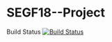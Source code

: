 # SEGF18--Project

Build Status
[![Build
Status](https://circleci.com/gh/Prithviraj-K/SEGF18-Project.png?branch=master)](https://circleci.com/gh/Prithviraj-K/SEGF18-Project)